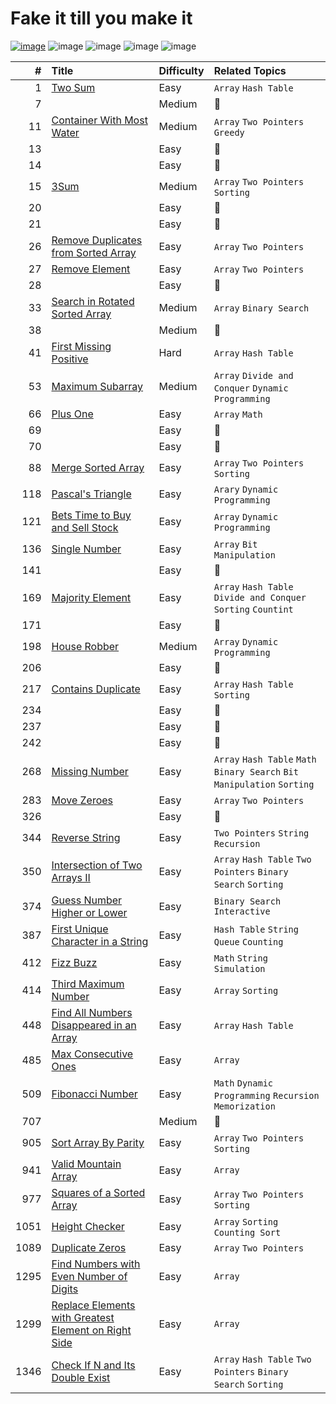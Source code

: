 # Fake it till you make it

[![image](https://img.shields.io/badge/It's%20Me%2C-Jian-blue?logo=github)](https://leetcode.com/jianliu0616/)
![image](https://img.shields.io/badge/Solved-52%2F2328-orange?logo=leetcode)
![image](https://img.shields.io/badge/Easy-43-green)
![image](https://img.shields.io/badge/Medium-8-yellow)
![image](https://img.shields.io/badge/Hard-1-red)

| #    | Title | Difficulty | Related Topics |
| ---: | :---- |:---------- | :------------- |
|    1 | [Two Sum](./p00001/README.md) | Easy | `Array` `Hash Table` |
|    7 | [](./p00007/README.md) | Medium | :see_no_evil: |
|   11 | [Container With Most Water](./p00011/README.md) | Medium | `Array` `Two Pointers` `Greedy` |
|   13 | [](./p00013/README.md) | Easy | :see_no_evil: |
|   14 | [](./p00014/README.md) | Easy | :see_no_evil: |
|   15 | [3Sum](./p00015/README.md) | Medium | `Array` `Two Pointers` `Sorting` |
|   20 | [](./p00020/README.md) | Easy | :see_no_evil: |
|   21 | [](./p00021/README.md) | Easy | :see_no_evil: |
|   26 | [Remove Duplicates from Sorted Array](./p00026/README.md) | Easy | `Array` `Two Pointers` |
|   27 | [Remove Element](./p00027/README.md) | Easy | `Array` `Two Pointers` |
|   28 | [](./p00028/README.md) | Easy | :see_no_evil: |
|   33 | [Search in Rotated Sorted Array](./p00033/README.md) | Medium | `Array` `Binary Search` |
|   38 | [](./p00038/README.md) | Medium | :see_no_evil: |
|   41 | [First Missing Positive](./p00041/README.md) | Hard | `Array` `Hash Table` |
|   53 | [Maximum Subarray](./p00053/README.md) | Medium | `Array` `Divide and Conquer` `Dynamic Programming` |
|   66 | [Plus One](./p00066/README.md) | Easy | `Array` `Math` |
|   69 | [](./p00069/README.md) | Easy | :see_no_evil: |
|   70 | [](./p00070/README.md) | Easy | :see_no_evil: |
|   88 | [Merge Sorted Array](./p00088/README.md) | Easy | `Array` `Two Pointers` `Sorting` |
|  118 | [Pascal's Triangle](./p00118/README.md) | Easy | `Arary` `Dynamic Programming` |
|  121 | [Bets Time to Buy and Sell Stock](./p00121/README.md) | Easy | `Array` `Dynamic Programming` |
|  136 | [Single Number](./p00136/README.md) | Easy | `Array` `Bit Manipulation` |
|  141 | [](./p00141/README.md) | Easy | :see_no_evil: |
|  169 | [Majority Element](./p00169/README.md) | Easy | `Array` `Hash Table` `Divide and Conquer` `Sorting` `Countint` |
|  171 | [](./p00171/README.md) | Easy | :see_no_evil: |
|  198 | [House Robber](./p00198/README.md) | Medium | `Array` `Dynamic Programming` |
|  206 | [](./p00206/README.md) | Easy | :see_no_evil: |
|  217 | [Contains Duplicate](./p00217/README.md) | Easy | `Array` `Hash Table` `Sorting` |
|  234 | [](./p00234/README.md) | Easy | :see_no_evil: |
|  237 | [](./p00237/README.md) | Easy | :see_no_evil: |
|  242 | [](./p00242/README.md) | Easy | :see_no_evil: |
|  268 | [Missing Number](./p00268/README.md) | Easy | `Array` `Hash Table` `Math` `Binary Search` `Bit Manipulation` `Sorting` |
|  283 | [Move Zeroes](./p00283/README.md) | Easy | `Array` `Two Pointers` |
|  326 | [](./p00326/README.md) | Easy | :see_no_evil: |
|  344 | [Reverse String](./p00344/README.md) | Easy | `Two Pointers` `String` `Recursion` |
|  350 | [Intersection of Two Arrays II](./p00350/README.md) | Easy | `Array` `Hash Table` `Two Pointers` `Binary Search` `Sorting` |
|  374 | [Guess Number Higher or Lower](./p00374/README.md) | Easy | `Binary Search` `Interactive` |
|  387 | [First Unique Character in a String](./p00387/README.md) | Easy | `Hash Table` `String` `Queue` `Counting` |
|  412 | [Fizz Buzz](./p00412/README.md) | Easy | `Math` `String` `Simulation` |
|  414 | [Third Maximum Number](./p00414/README.md) | Easy | `Array` `Sorting` |
|  448 | [Find All Numbers Disappeared in an Array](./p00448/README.md) | Easy | `Array` `Hash Table` |
|  485 | [Max Consecutive Ones](./p00485/README.md) | Easy | `Array` |
|  509 | [Fibonacci Number](./p00509/README.md) | Easy | `Math` `Dynamic Programming` `Recursion` `Memorization` |
|  707 | [](./p00707/README.md) | Medium | :see_no_evil: |
|  905 | [Sort Array By Parity](./p00905/README.md) | Easy | `Array` `Two Pointers` `Sorting` |
|  941 | [Valid Mountain Array](./p00941/README.md) | Easy | `Array` |
|  977 | [Squares of a Sorted Array](./p00977/README.md) | Easy | `Array` `Two Pointers` `Sorting` |
| 1051 | [Height Checker](./p01051/README.md) | Easy | `Array` `Sorting` `Counting Sort` |
| 1089 | [Duplicate Zeros](./p01089/README.md) | Easy | `Array` `Two Pointers` |
| 1295 | [Find Numbers with Even Number of Digits](./p01295/README.md) | Easy | `Array` |
| 1299 | [Replace Elements with Greatest Element on Right Side](./p01299/README.md) | Easy | `Array` |
| 1346 | [Check If N and Its Double Exist](./p01346/README.md) | Easy | `Array` `Hash Table` `Two Pointers` `Binary Search` `Sorting` |
